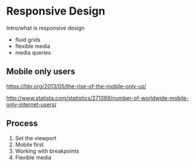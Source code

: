 # Responsive Design

Intro/what is responsive design

- fluid grids
- flexible media
- media queries


## Mobile only users

https://hbr.org/2013/05/the-rise-of-the-mobile-only-us/

http://www.statista.com/statistics/271389/number-of-worldwide-mobile-only-internet-users/

## Process

1. Set the viewport
2. Mobile first
2. Working with breakpoints
3. Flexible media